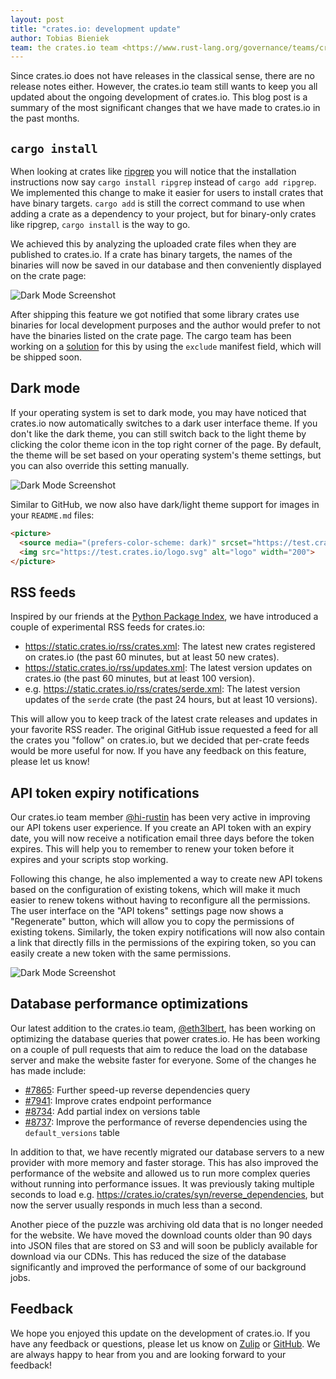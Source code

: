```yaml
---
layout: post
title: "crates.io: development update"
author: Tobias Bieniek
team: the crates.io team <https://www.rust-lang.org/governance/teams/crates-io>
---
```


Since crates.io does not have releases in the classical sense, there are no release notes either. However, the crates.io team still wants to keep you all updated about the ongoing development of crates.io. This blog post is a summary of the most significant changes that we have made to crates.io in the past months.

## `cargo install`

When looking at crates like [ripgrep](https://crates.io/crates/ripgrep) you will notice that the installation instructions now say `cargo install ripgrep` instead of `cargo add ripgrep`. We implemented this change to make it easier for users to install crates that have binary targets. `cargo add` is still the correct command to use when adding a crate as a dependency to your project, but for binary-only crates like ripgrep, `cargo install` is the way to go.

We achieved this by analyzing the uploaded crate files when they are published to crates.io. If a crate has binary targets, the names of the binaries will now be saved in our database and then conveniently displayed on the crate page:

![Dark Mode Screenshot](../../../images/2024-07-26-crates-io-development-update/cargo-install.png)

After shipping this feature we got notified that some library crates use binaries for local development purposes and the author would prefer to not have the binaries listed on the crate page. The cargo team has been working on a [solution](https://github.com/rust-lang/cargo/pull/13713) for this by using the `exclude` manifest field, which will be shipped soon.


## Dark mode

If your operating system is set to dark mode, you may have noticed that crates.io now automatically switches to a dark user interface theme. If you don't like the dark theme, you can still switch back to the light theme by clicking the color theme icon in the top right corner of the page. By default, the theme will be set based on your operating system's theme settings, but you can also override this setting manually.

![Dark Mode Screenshot](../../../images/2024-07-26-crates-io-development-update/dark-mode.png)

Similar to GitHub, we now also have dark/light theme support for images in your `README.md` files:

```html
<picture>
  <source media="(prefers-color-scheme: dark)" srcset="https://test.crates.io/logo_dark.svg">
  <img src="https://test.crates.io/logo.svg" alt="logo" width="200">
</picture>
```


## RSS feeds

Inspired by our friends at the [Python Package Index](https://warehouse.pypa.io/api-reference/feeds.html), we have introduced a couple of experimental RSS feeds for crates.io:

- <https://static.crates.io/rss/crates.xml>: The latest new crates registered on crates.io (the past 60 minutes, but at least 50 new crates).
- <https://static.crates.io/rss/updates.xml>: The latest version updates on crates.io (the past 60 minutes, but at least 100 version).
- e.g. <https://static.crates.io/rss/crates/serde.xml>: The latest version updates of the `serde` crate (the past 24 hours, but at least 10 versions).

This will allow you to keep track of the latest crate releases and updates in your favorite RSS reader. The original GitHub issue requested a feed for all the crates you "follow" on crates.io, but we decided that per-crate feeds would be more useful for now. If you have any feedback on this feature, please let us know!


## API token expiry notifications

Our crates.io team member [@hi-rustin](https://github.com/hi-rustin) has been very active in improving our API tokens user experience. If you create an API token with an expiry date, you will now receive a notification email three days before the token expires. This will help you to remember to renew your token before it expires and your scripts stop working.

Following this change, he also implemented a way to create new API tokens based on the configuration of existing tokens, which will make it much easier to renew tokens without having to reconfigure all the permissions. The user interface on the "API tokens" settings page now shows a "Regenerate" button, which will allow you to copy the permissions of existing tokens. Similarly, the token expiry notifications will now also contain a link that directly fills in the permissions of the expiring token, so you can easily create a new token with the same permissions.

![Dark Mode Screenshot](../../../images/2024-07-26-crates-io-development-update/regenerate-button.png)


## Database performance optimizations

Our latest addition to the crates.io team, [@eth3lbert](https://github.com/eth3lbert), has been working on optimizing the database queries that power crates.io. He has been working on a couple of pull requests that aim to reduce the load on the database server and make the website faster for everyone. Some of the changes he has made include:

- [#7865](https://github.com/rust-lang/crates.io/pull/7865): Further speed-up reverse dependencies query
- [#7941](https://github.com/rust-lang/crates.io/pull/7941): Improve crates endpoint performance
- [#8734](https://github.com/rust-lang/crates.io/pull/8734): Add partial index on versions table
- [#8737](https://github.com/rust-lang/crates.io/pull/8737): Improve the performance of reverse dependencies using the `default_versions` table

In addition to that, we have recently migrated our database servers to a new provider with more memory and faster storage. This has also improved the performance of the website and allowed us to run more complex queries without running into performance issues. It was previously taking multiple seconds to load e.g. https://crates.io/crates/syn/reverse_dependencies, but now the server usually responds in much less than a second.

Another piece of the puzzle was archiving old data that is no longer needed for the website. We have moved the download counts older than 90 days into JSON files that are stored on S3 and will soon be publicly available for download via our CDNs. This has reduced the size of the database significantly and improved the performance of some of our background jobs.


## Feedback

We hope you enjoyed this update on the development of crates.io. If you have any feedback or questions, please let us know on [Zulip](https://rust-lang.zulipchat.com/#narrow/stream/318791-t-crates-io) or [GitHub](https://github.com/rust-lang/crates.io/discussions). We are always happy to hear from you and are looking forward to your feedback!
